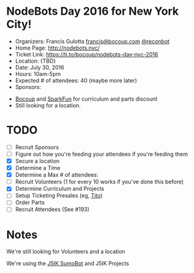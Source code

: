 # NodeBots Day 2016 for New York City!

 - Organizers: Francis Gulotta francis@bocoup.com [@reconbot](https://twitter.com/reconbot)
 - Home Page: http://nodebots.nyc/
 - Ticket Link: https://ti.to/bocoup/nodebots-day-nyc-2016
 - Location: {TBD}
 - Date: July 30, 2016
 - Hours: 10am-5pm
 - Expected # of attendees: 40 (maybe more later)
 - Sponsors:
  * [Bocoup](https://bocoup.com) and [SparkFun](https://www.sparkfun.com) for curriculum and parts discount
  * Still looking for a location.

# TODO

 - [ ] Recruit Sponsors
 - [ ] Figure out how you're feeding your attendees if you're feeding them
 - [x] Secure a location
 - [x] Determine a Time
 - [x] Determine a Max # of attendees:
 - [ ] Recruit Volunteers (1 for every 10 works if you've done this before)
 - [x] Determine Curriculum and Projects
 - [ ] Setup Ticketing Presales (eg, [Tito](https://ti.to/))
 - [ ] Order Parts
 - [ ] Recruit Attendees (See #193)

# Notes
We're still looking for Volunteers and a location

We're using the [J5IK SumoBot](https://www.sparkfun.com/wish_lists/125260) and J5IK Projects
